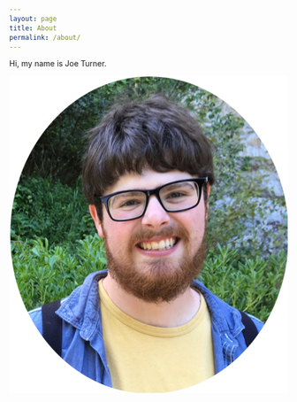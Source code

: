 ```yaml
---
layout: page
title: About
permalink: /about/
---
```


Hi, my name is Joe Turner.


![Photo](/images/about_pic.png)
